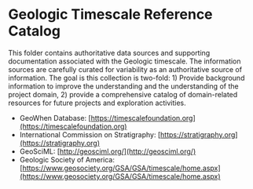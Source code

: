 # Geologic Timescale Reference Catalog
This folder contains authoritative data sources and supporting documentation associated with the Geologic timescale. The information sources are carefully curated for variability as an authoritative source of information. The goal is this collection is two-fold: 1) Provide background information to improve the understanding and  the understanding of the project domain, 2) provide a comprehensive catalog of domain-related resources for future projects and exploration activities.

* GeoWhen Database: [https://timescalefoundation.org](https://timescalefoundation.org)
* International Commission on Stratigraphy: [https://stratigraphy.org](https://stratigraphy.org)
* GeoSciML: [http://geosciml.org/](http://geosciml.org/)
* Geologic Society of America: [https://www.geosociety.org/GSA/GSA/timescale/home.aspx](https://www.geosociety.org/GSA/GSA/timescale/home.aspx)
